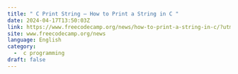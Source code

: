 ```yaml
---
title: " C Print String – How to Print a String in C "
date: 2024-04-17T13:50:03Z
link: https://www.freecodecamp.org/news/how-to-print-a-string-in-c/?utm_medium=RSS&utm_source=news.12bit.vn
site: www.freecodecamp.org/news
language: English
category:
  -  c programming 
draft: false
---
```

